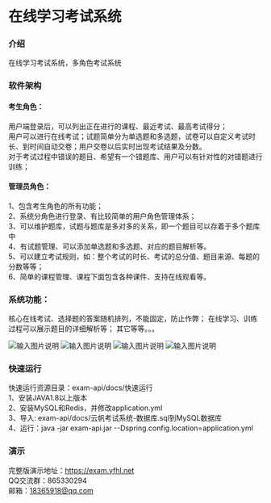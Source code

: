 # 在线学习考试系统

### 介绍
在线学习考试系统，多角色考试系统

### 软件架构

#### 考生角色：
用户端登录后，可以列出正在进行的课程、最近考试、最高考试得分；    
用户可以进行在线考试；试题简单分为单选题和多选题，试卷可以自定义考试时长、到时间自动交卷；用户交卷以后实时出现考试结果及分数。    
对于考试过程中错误的题目、希望有一个错题库、用户可以有针对性的对错题进行训练；    


#### 管理员角色：
1、包含考生角色的所有功能；    
2、系统分角色进行登录、有比较简单的用户角色管理体系；    
3、可以维护题库，试题与题库是多对多的关系，即一个题目可以存着于多个题库中    
4、有试题管理、可以添加单选题和多选题、对应的题目解析等。    
5、可以建立考试规则，如：整个考试的时长、考试的总分值、题目来源、每题的分数等等；    
6、简单的课程管理、课程下面包含各种课件、支持在线观看等。    

### 系统功能：
核心在线考试、选择题的答案随机排列，不能固定，防止作弊；
在线学习、训练过程可以展示题目的详细解析等；
其它等等。。。


![输入图片说明](https://images.gitee.com/uploads/images/2020/0812/140134_bd69c408_2189748.png "1.png")
![输入图片说明](https://images.gitee.com/uploads/images/2020/0812/140145_2740a0f3_2189748.png "2.png")
![输入图片说明](https://images.gitee.com/uploads/images/2020/0812/140153_17ff15eb_2189748.png "3.png")
![输入图片说明](https://images.gitee.com/uploads/images/2020/0812/140204_47ff8a05_2189748.png "4.png")

### 快速运行
快速运行资源目录：exam-api/docs/快速运行      
1、安装JAVA1.8以上版本    
2、安装MySQL和Redis，并修改application.yml    
3、导入: exam-api/docs/云帆考试系统-数据库.sql到MySQL数据库    
4、运行：java -jar exam-api.jar --Dspring.config.location=application.yml    
  



### 演示
 
完整版演示地址：https://exam.yfhl.net    
QQ交流群：865330294      
邮箱：18365918@qq.com    
